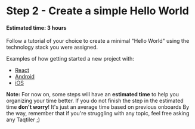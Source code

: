 # Step 2 - Create a simple Hello World
#### Estimated time: 3 hours


Follow a tutorial of your choice to create a minimal "Hello World" using the technology stack you were assigned.

Examples of how getting started a new project with:
- [React](https://github.com/Microsoft/TypeScript-React-Starter)
- [Android](https://developer.android.com/training/basics/firstapp/creating-project)
- [iOS](https://developer.apple.com/library/archive/referencelibrary/GettingStarted/DevelopiOSAppsSwift/BuildABasicUI.html#//apple_ref/doc/uid/TP40015214-CH5-SW1)


**Note:** For now on, some steps will have an **estimated time** to help you organizing your time better. 
If you do not finish the step in the estimated time **don't worry**! It's just an average time based on previous onboards
By the way, remember that if you're struggling with any topic, feel free asking any Taqtiler ;)
